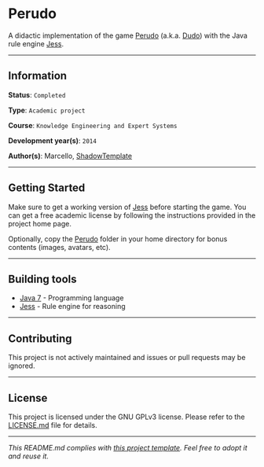 # Perudo

A didactic implementation of the game [Perudo](http://www.perudo.com/) (a.k.a. 
[Dudo](https://en.wikipedia.org/wiki/Dudo)) with the Java rule engine [Jess](
http://jessrules.com/).

---
## Information

**Status**: `Completed`

**Type**: `Academic project`

**Course**: `Knowledge Engineering and Expert Systems`

**Development year(s)**: `2014`

**Author(s)**: Marcello, [ShadowTemplate](https://github.com/ShadowTemplate)

---
## Getting Started

Make sure to get a working version of [Jess](http://jessrules.com/) before
starting the game. You can get a free academic license by following the 
instructions provided in the project home page.

Optionally, copy the [Perudo](
https://github.com/ShadowTemplate/perudo/tree/master/Perudo) folder in your 
home directory for bonus contents (images, avatars, etc).

---
## Building tools

* [Java 7](http://www.oracle.com/technetwork/java/javase/downloads/jre7-downloads-1880261.html) - 
Programming language
* [Jess](http://jessrules.com/) - Rule engine for reasoning

---
## Contributing

This project is not actively maintained and issues or pull requests may be 
ignored.

---
## License

This project is licensed under the GNU GPLv3 license.
Please refer to the [LICENSE.md](LICENSE.md) file for details.

---
*This README.md complies with [this project template](
https://github.com/ShadowTemplate/project-template). Feel free to adopt it
and reuse it.*
